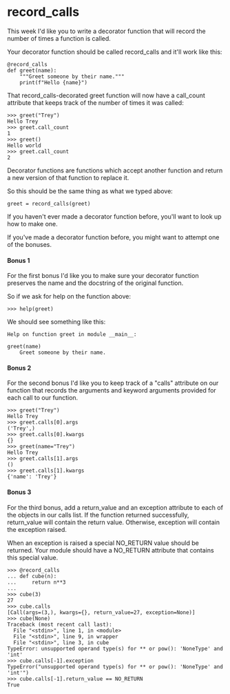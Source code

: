 # record_calls

This week I'd like you to write a decorator function that will record the number of times a function is called.

Your decorator function should be called record_calls and it'll work like this:

    @record_calls
    def greet(name):
        """Greet someone by their name."""
        print(f"Hello {name}")

That record_calls-decorated greet function will now have a call_count attribute that keeps track of the number of times it was called:

    >>> greet("Trey")
    Hello Trey
    >>> greet.call_count
    1
    >>> greet()
    Hello world
    >>> greet.call_count
    2

Decorator functions are functions which accept another function and return a new version of that function to replace it.

So this should be the same thing as what we typed above:

    greet = record_calls(greet)

If you haven't ever made a decorator function before, you'll want to look up how to make one.

If you've made a decorator function before, you might want to attempt one of the bonuses.

#### Bonus 1

For the first bonus I'd like you to make sure your decorator function preserves the name and the docstring of the original function.

So if we ask for help on the function above:

    >>> help(greet)

We should see something like this:

    Help on function greet in module __main__:
    
    greet(name)
        Greet someone by their name.

#### Bonus 2

For the second bonus I'd like you to keep track of a "calls" attribute on our function that records the arguments and keyword arguments provided for each call to our function.

    >>> greet("Trey")
    Hello Trey
    >>> greet.calls[0].args
    ('Trey',)
    >>> greet.calls[0].kwargs
    {}
    >>> greet(name="Trey")
    Hello Trey
    >>> greet.calls[1].args
    ()
    >>> greet.calls[1].kwargs
    {'name': 'Trey'}
    
#### Bonus 3

For the third bonus, add a return_value and an exception attribute to each of the objects in our calls list. If the function returned successfully, return_value will contain the return value. Otherwise, exception will contain the exception raised.

When an exception is raised a special NO_RETURN value should be returned. Your module should have a NO_RETURN attribute that contains this special value.

    >>> @record_calls
    ... def cube(n):
    ...     return n**3
    ...
    >>> cube(3)
    27
    >>> cube.calls
    [Call(args=(3,), kwargs={}, return_value=27, exception=None)]
    >>> cube(None)
    Traceback (most recent call last):
      File "<stdin>", line 1, in <module>
      File "<stdin>", line 9, in wrapper
      File "<stdin>", line 3, in cube
    TypeError: unsupported operand type(s) for ** or pow(): 'NoneType' and 'int'
    >>> cube.calls[-1].exception
    TypeError("unsupported operand type(s) for ** or pow(): 'NoneType' and 'int'")
    >>> cube.calls[-1].return_value == NO_RETURN
    True

